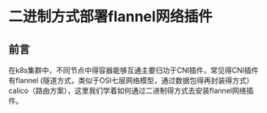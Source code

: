 # 二进制方式部署flannel网络插件

## 前言

在k8s集群中，不同节点中得容器能够互通主要归功于CNI插件，常见得CNI插件有flannel (隧道方式，类似于OSI七层网络模型，通过数据包得再封装得方式）
calico（路由方案），这里我们学着如何通过二进制得方式去安装flannel网络插件。
